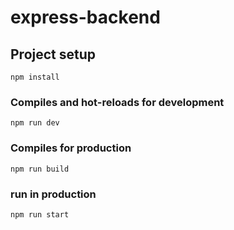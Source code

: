 # express-backend

## Project setup
```
npm install
```

### Compiles and hot-reloads for development
```
npm run dev
```

### Compiles for production
```
npm run build
```

### run in production

```
npm run start
```

